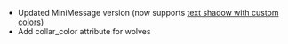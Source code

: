 - Updated MiniMessage version (now supports [text shadow with custom colors](https://docs.advntr.dev/minimessage/format.html#shadow-color)) 
- Add collar_color attribute for wolves